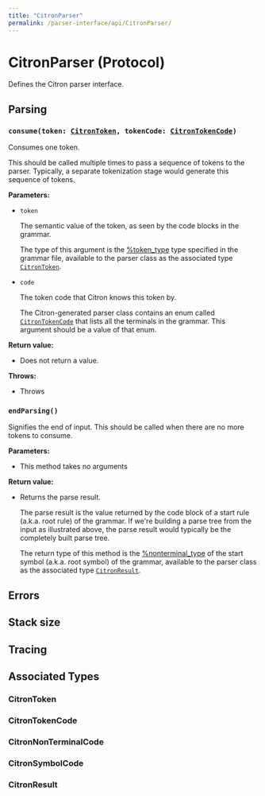 ```yaml
---
title: "CitronParser"
permalink: /parser-interface/api/CitronParser/
---
```


# CitronParser (Protocol)

Defines the Citron parser interface.

## Parsing

### `consume(token: `[`CitronToken`]`, tokenCode: `[`CitronTokenCode`]`)`

Consumes one token.

This should be called multiple times to pass a sequence of tokens to the
parser. Typically, a separate tokenization stage would generate this
sequence of tokens.

**Parameters:**

  - `token`

    The semantic value of the token, as seen by the code blocks in the grammar.
    
    The type of this argument is the
    [%token_type](/citron/grammar-file/#token_type) type specified in
    the grammar file, available to the parser class as the associated
    type [`CitronToken`].

  - `code`
  
    The token code that Citron knows this token by.
    
    The Citron-generated parser class contains an enum called
    [`CitronTokenCode`] that lists all the terminals in the grammar.
    This argument should be a value of that enum.

**Return value:**

  - Does not return a value.

**Throws:**

  - Throws

### `endParsing()`

Signifies the end of input. This should be called when there are no more
tokens to consume.

**Parameters:**

  - This method takes no arguments
  
**Return value:**

  - Returns the parse result.
  
    The parse result is the value returned by the code block of a start
    rule (a.k.a. root rule) of the grammar.  If we're building a parse
    tree from the input as illustrated above, the parse result would
    typically be the completely built parse tree.

    The return type of this method is the
    [%nonterminal_type](/citron/grammar-file/#nonterminal_type) of the
    start symbol (a.k.a. root symbol) of the grammar, available to the
    parser class as the associated type [`CitronResult`].

## Errors

## Stack size

## Tracing

## Associated Types

### CitronToken
### CitronTokenCode
### CitronNonTerminalCode
### CitronSymbolCode
### CitronResult

[`CitronToken`]: #citrontoken
[`CitronTokenCode`]: #citrontokencode
[`CitronResult`]: #citronresult

